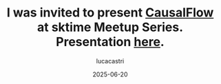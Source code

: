 ---
title: I was invited to present <a class="ext_link" href="https://lcastri.github.io/causalflow">CausalFlow</a> at sktime Meetup Series. Presentation <a class="ext_link" href="https://docs.google.com/presentation/d/1gpo6074CDBLl05BTPvRy9_7SL0Wx59DzchMtED2sRss/edit?usp=sharing">here</a>.
layout: post
date: 2025-06-20
tag: sktime-talk-2025
image: https://lcastri.github.io/assets/images/talk-icon.png
headerImage: true
updates: true
hidden: true # don't count this post in blog pagination
description: "CausalFlow: A Unified Framework for Causality in Time-Series"
category: update
author: lucacastri
externalLink: false
---
